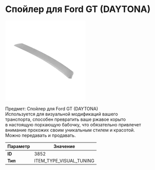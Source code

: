 # Спойлер для Ford GT (DAYTONA)

![Item Image](../img/3852.webp?raw=true)

Предмет: Спойлер для Ford GT (DAYTONA)<br>Используется для визуальной модификаций вашего<br>транспорта, способен превратить ваше ржавое корыто<br>в настоящую порхающую бабочку, что обязательно привлечет<br>внимание прохожих своим уникальным стилем и красотой.<br>Можно передавать и продавать.


| Параметр | Значение |
|----------|----------|
| **ID** | 3852 |
| **Тип** | ITEM_TYPE_VISUAL_TUNING |

